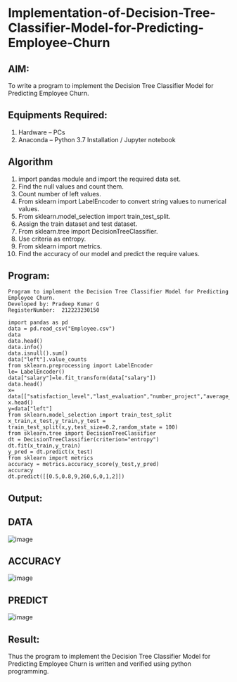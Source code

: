 # Implementation-of-Decision-Tree-Classifier-Model-for-Predicting-Employee-Churn

## AIM:
To write a program to implement the Decision Tree Classifier Model for Predicting Employee Churn.

## Equipments Required:
1. Hardware – PCs
2. Anaconda – Python 3.7 Installation / Jupyter notebook

## Algorithm
1. import pandas module and import the required data set.
2. Find the null values and count them.
3. Count number of left values.
4. From sklearn import LabelEncoder to convert string values to numerical values.
5. From sklearn.model_selection import train_test_split.
6. Assign the train dataset and test dataset.
7. From sklearn.tree import DecisionTreeClassifier.
8. Use criteria as entropy.
9. From sklearn import metrics.
10. Find the accuracy of our model and predict the require values.
## Program:
```
Program to implement the Decision Tree Classifier Model for Predicting Employee Churn.
Developed by: Pradeep Kumar G
RegisterNumber:  212223230150

```
```
import pandas as pd
data = pd.read_csv("Employee.csv")
data
data.head()
data.info()
data.isnull().sum()
data["left"].value_counts
from sklearn.preprocessing import LabelEncoder
le= LabelEncoder()
data["salary"]=le.fit_transform(data["salary"])
data.head()
x= data[["satisfaction_level","last_evaluation","number_project","average_montly_hours","time_spend_company","Work_accident","promotion_last_5years","salary"]]
x.head()
y=data["left"]
from sklearn.model_selection import train_test_split
x_train,x_test,y_train,y_test = train_test_split(x,y,test_size=0.2,random_state = 100)
from sklearn.tree import DecisionTreeClassifier
dt = DecisionTreeClassifier(criterion="entropy")
dt.fit(x_train,y_train)
y_pred = dt.predict(x_test)
from sklearn import metrics
accuracy = metrics.accuracy_score(y_test,y_pred)
accuracy
dt.predict([[0.5,0.8,9,260,6,0,1,2]])
```
## Output:

## DATA
![image](https://github.com/user-attachments/assets/da5dd5ff-deaf-4e6c-8d7a-d19fa0d71212)

## ACCURACY
![image](https://github.com/user-attachments/assets/1c6e3353-4b0c-4bff-aea5-5e27327e35e2)

## PREDICT
![image](https://github.com/user-attachments/assets/122480e2-b549-477d-b168-0b7727cbd045)

## Result:
Thus the program to implement the  Decision Tree Classifier Model for Predicting Employee Churn is written and verified using python programming.
